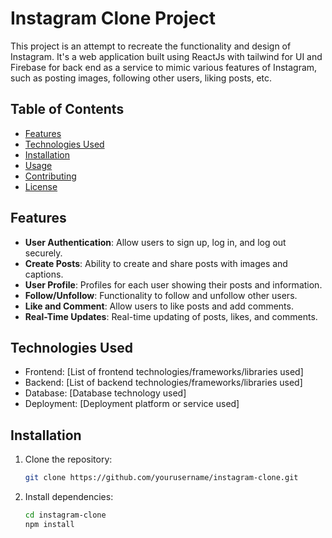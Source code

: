 # Instagram Clone Project

This project is an attempt to recreate the functionality and design of Instagram. It's a web application built using ReactJs with tailwind for UI and Firebase for back end as a service to mimic various features of Instagram, such as posting images, following other users, liking posts, etc.

## Table of Contents

-   [Features](#features)
-   [Technologies Used](#technologies-used)
-   [Installation](#installation)
-   [Usage](#usage)
-   [Contributing](#contributing)
-   [License](#license)

## Features

-   **User Authentication**: Allow users to sign up, log in, and log out securely.
-   **Create Posts**: Ability to create and share posts with images and captions.
-   **User Profile**: Profiles for each user showing their posts and information.
-   **Follow/Unfollow**: Functionality to follow and unfollow other users.
-   **Like and Comment**: Allow users to like posts and add comments.
-   **Real-Time Updates**: Real-time updating of posts, likes, and comments.

## Technologies Used

-   Frontend: [List of frontend technologies/frameworks/libraries used]
-   Backend: [List of backend technologies/frameworks/libraries used]
-   Database: [Database technology used]
-   Deployment: [Deployment platform or service used]

## Installation

1. Clone the repository:
    ```bash
    git clone https://github.com/yourusername/instagram-clone.git
    ```
2. Install dependencies:
    ```bash
    cd instagram-clone
    npm install
    ```
